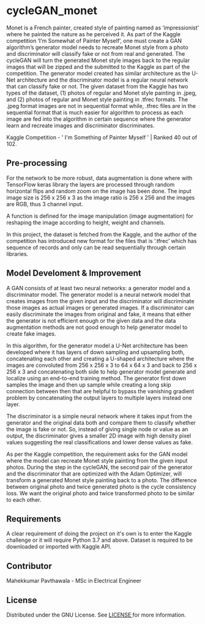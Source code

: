 # cycleGAN_monet
Monet is a French painter, created style of painting named as ‘impressionist’ where he painted the nature as he perceived it. As part of the Kaggle competition ‘I’m Somewhat of Painter Myself’, one must create a GAN algorithm’s generator model needs to recreate Monet style from a photo and discriminator will classify fake or not from real and generated. The cycleGAN will turn the generated Monet style images back to the regular images that will be zipped and the submitted to the Kaggle as part of the competition. The generator model created has similar architecture as the U-Net architecture and the discriminator model is a regular neural network that can classify fake or not. The given dataset from the Kaggle has two types of the dataset, (1) photos of regular and Monet style painting in .jpeg, and (2) photos of regular and Monet style painting in .tfrec formats. The .jpeg format images are not in sequential format while, .tfrec files are in the sequential format that is much easier for algorithm to process as each image are fed into the algorithm in certain sequence where the generator learn and recreate images and discriminator discriminates.

Kaggle Competition - ' I'm Something of Painter Myself ' | Ranked 40 out of 102.

## Pre-processing
For the network to be more robust, data augmentation is done where with TensorFlow keras library the layers are processed through random horizontal flips and random zoom on the image has been done. The input image size is 256 x 256 x 3 as the image ratio is 256 x 256 and the images are RGB, thus 3 channel input.

A function is defined for the image manipulation (image augmentation) for reshaping the image according to height, weight and channels.

In this project, the dataset is fetched from the Kaggle, and the author of the competition has introduced new format for the files that is ‘.tfrec’ which has sequence of records and only can be read sequentially through certain libraries.

## Model Develoment & Improvement
A GAN consists of at least two neural networks: a generator model and a discriminator model. The generator model is a neural network model that creates images from the given input and the discriminator will discriminate those images as actual images or generated images. If a discriminator can easily discriminate the images from original and fake, it means that either the generator is not efficient enough or the given data and the data augmentation methods are not good enough to help generator model to create fake images.

In this algorithm, for the generator model a U-Net architecture has been developed where it has layers of down sampling and upsampling both, concatenating each other and creating a U-shaped architecture where the images are convoluted from 256 x 256 x 3 to 64 x 64 x 3 and back to 256 x 256 x 3 and concatenating both side to help generator model generate and localize using an end-to-end training method. The generator first down samples the image and then up sample while creating a long skip connection between then that are helpful to bypass the vanishing gradient problem by concatenating the output layers to multiple layers instead one layer.

The discriminator is a simple neural network where it takes input from the generator and the original data both and compare them to classify whether the image is fake or not. So, instead of giving single node or value as an output, the discriminator gives a smaller 2D image with high density pixel values suggesting the real classifications and lower dense values as fake.

As per the Kaggle competition, the requirement asks for the GAN model where the model can recreate Monet style painting from the given input photos. During the step in the cycleGAN, the second pair of the generator and the discriminator that are optimized with the Adam Optimizer, will transform a generated Monet style painting back to a photo. The difference between original photo and twice generated photo is the cycle consistency loss. We want the original photo and twice transformed photo to be similar to each other.

## Requirements
A clear requirement of doing the project on it's own is to enter the Kaggle challenge or it will require Python 3.7 and above. Dataset is required to be downloaded or imported with Kaggle API.

## Contributor
Mahekkumar Pavthawala - MSc in Electrical Engineer 

## License
Distributed under the GNU License. See <a href = "https://github.com/MahekPavthawala/cycleGAN_monet/blob/main/LICENSE"> LICENSE </a> for more information.
